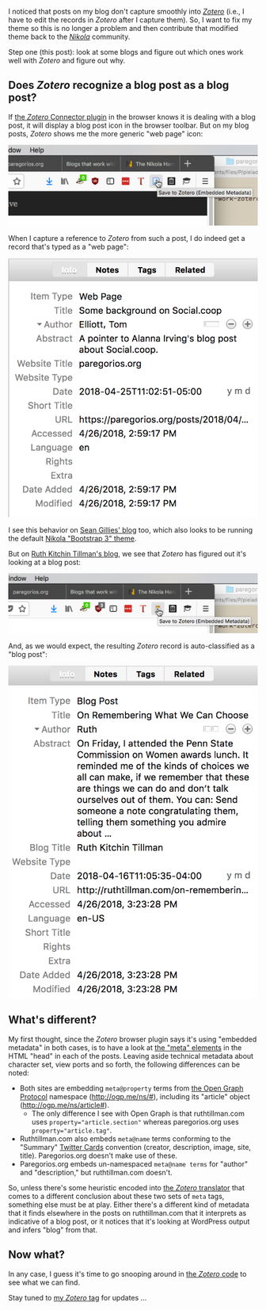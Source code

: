 <!--
.. title: Blogs that work with Zotero
.. slug: blogs-work-zotero
.. date: 2018-04-26 13:31:57 UTC-05:00
.. tags: zotero, nikola, wordpress, metadata, html, microblogging
.. category: 
.. link: 
.. description: The first part of an investigation into getting my blog to play nicely with Zotero.
.. type: text
-->

I noticed that posts on my blog don't capture smoothly into [_Zotero_](https://zotero.org) (i.e., I have to edit the records in _Zotero_ after I capture them). So, I want to fix my theme so this is no longer a problem and then contribute that modified theme back to the [_Nikola_](https://getnikola.com) community.

Step one (this post): look at some blogs and figure out which ones work well with _Zotero_ and figure out why.<!-- TEASER_END -->

## Does _Zotero_ recognize a blog post as a blog post?

If [the _Zotero_ Connector plugin](https://www.zotero.org/download/) in the browser knows it is dealing with a blog post, it will display a blog post icon in the browser toolbar. But on my blog posts, _Zotero_ shows me the more generic "web page" icon:

<img alt="Screen capture showing part of the Firefox browser's toolbar. A mouse pointer icon is displayed, hovering over the Zotero button in the browser toolbar. The Zotero button displays an icon connoting a 'web page': a rectangle with a light blue border and internal shading. A help kite reads 'Save to Zotero (Embedded Metadata).'" src="/images/blog_zotero/zotero_generic.png"/>

When I capture a reference to _Zotero_ from such a post, I do indeed get a record that's typed as a "web page":

<img alt="Screen capture showing the 'info' portion of the Zotero user interface. It contains data translated from a page on the paregorios.org blog. The 'Item Type' field reads 'Web Page'." src="/images/blog_zotero/zotero_record_mine.png"/>

I see this behavior on [Sean Gillies' blog](https://sgillies.net/) too, which also looks to be running the default [Nikola "Bootstrap 3" theme](https://themes.getnikola.com/v8/bootstrap3/).

But on [Ruth Kitchin Tillman's blog](http://ruthtillman.com/blog/), we see that _Zotero_ has figured out it's looking at a blog post:

<img alt="Screen capture showing part of the Firefox browser's toolbar. A mouse pointer icon is displayed, hovering over the _Zotero_ button in the browser toolbar. The Zotero button displays an icon connoting a 'blog post': a rectangle with a grey border, within which a horizontal band of orange and black appears above a few horizontal lines of grey. A help kite reads 'Save to Zotero (Embedded Metadata).'" src="/images/blog_zotero/zotero_post.png"/>

And, as we would expect, the resulting _Zotero_ record is auto-classified as a "blog post":

<img alt="Screen capture showing the 'info' portion of the Zotero user interface. It contains data translated from a page on the ruthtillman.com blog. The 'Item Type' field reads 'Blog Post'." src="/images/blog_zotero/zotero_record_rkt.png"/>

## What's different? 

My first thought, since the _Zotero_ browser plugin says it's using "embedded metadata" in both cases, is to have a look at [the "meta" elements](https://en.wikipedia.org/wiki/Meta_element) in the HTML "head" in each of the posts. Leaving aside technical metadata about character set, view ports and so forth, the following differences can be noted:

 - Both sites are embedding ```meta@property``` terms from [the Open Graph Protocol](http://ogp.me/) namespace (http://ogp.me/ns/#), including its "article" object (http://ogp.me/ns/article#).
   - The only difference I see with Open Graph is that ruthtillman.com uses ```property="article.section"``` whereas paregorios.org uses ```property="article.tag"```.
 - Ruthtillman.com also embeds ```meta@name``` terms conforming to the "Summary" [Twitter Cards](https://developer.twitter.com/en/docs/tweets/optimize-with-cards/overview/abouts-cards.html) convention (creator, description, image, site, title). Paregorios.org doesn't make use of these.
 - Paregorios.org embeds un-namespaced ```meta@name terms``` for "author" and "description," but ruthtillman.com doesn't.

So, unless there's some heuristic encoded into [the _Zotero_ translator](https://www.zotero.org/support/translators) that comes to a different conclusion about these two sets of ```meta``` tags, something else must be at play. Either there's a different kind of metadata that it finds elsewhere in the posts on ruthtillman.com that it interprets as indicative of a blog post, or it notices that it's looking at WordPress output and infers "blog" from that. 

## Now what?

In any case, I guess it's time to go snooping around in [the _Zotero_ code](https://github.com/zotero/translators/blob/master/Embedded%20Metadata.js) to see what we can find.

Stay tuned to [my _Zotero_ tag](/categories/zotero/) for updates ...
